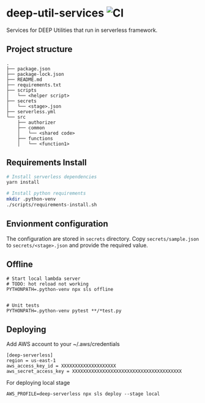 # deep-util-services ![CI](https://github.com/the-deep/deep-util-services/workflows/CI/badge.svg)
Services for DEEP Utilities that run in serverless framework.

## Project structure
```
.
├── package.json
├── package-lock.json
├── README.md
├── requirements.txt
├── scripts
│   └── <helper script>
├── secrets
│   └── <stage>.json
├── serverless.yml
└── src
    ├── authorizer
    ├── common
    │   └── <shared code>
    ├── functions
    │   └── <function1>
```

## Requirements Install
```bash
# Install serverless dependencies
yarn install

# Install python requirements
mkdir .python-venv
./scripts/requirements-install.sh
```

## Envionment configuration
The configuration are stored in `secrets` directory. Copy `secrets/sample.json` to `secrets/<stage>.json` and provide the required value.


## Offline
```
# Start local lambda server
# TODO: hot reload not working
PYTHONPATH=.python-venv npx sls offline


# Unit tests
PYTHONPATH=.python-venv pytest **/*test.py
```

## Deploying
Add AWS account to your ~/.aws/credentials
```
[deep-serverless]
region = us-east-1
aws_access_key_id = XXXXXXXXXXXXXXXXXXXX
aws_secret_access_key = XXXXXXXXXXXXXXXXXXXXXXXXXXXXXXXXXXXXXXXX
```

For deploying local stage
```
AWS_PROFILE=deep-serverless npx sls deploy --stage local
```
